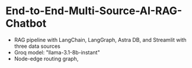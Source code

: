 # End-to-End-Multi-Source-AI-RAG-Chatbot

- RAG pipeline with LangChain, LangGraph, Astra DB, and Streamlit with three data sources
- Groq model: "llama-3.1-8b-instant"
- Node-edge routing graph,
